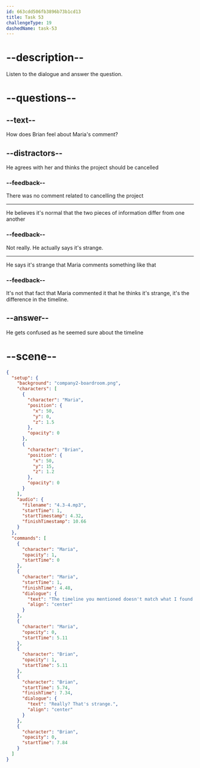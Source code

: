 ```yaml
---
id: 663cdd506fb3896b73b1cd13
title: Task 53
challengeType: 19
dashedName: task-53
---
```


<!-- (Audio) Maria: The timeline you mentioned doesn't match what I found in the documentation. Brian: Really? That's strange. -->

# --description--

Listen to the dialogue and answer the question.

# --questions--

## --text--

How does Brian feel about Maria's comment?

## --distractors--

He agrees with her and thinks the project should be cancelled

### --feedback--

There was no comment related to cancelling the project

---

He believes it's normal that the two pieces of information differ from one another

### --feedback--

Not really. He actually says it's strange.

---

He says it's strange that Maria comments something like that

### --feedback--

It's not that fact that Maria commented it that he thinks it's strange, it's the difference in the timeline.

## --answer--

He gets confused as he seemed sure about the timeline

# --scene--

```json
{
  "setup": {
    "background": "company2-boardroom.png",
    "characters": [
      {
        "character": "Maria",
        "position": {
          "x": 50,
          "y": 0,
          "z": 1.5
        },
        "opacity": 0
      },
      {
        "character": "Brian",
        "position": {
          "x": 50,
          "y": 15,
          "z": 1.2
        },
        "opacity": 0
      }
    ],
    "audio": {
      "filename": "4.3-4.mp3",
      "startTime": 1,
      "startTimestamp": 4.32,
      "finishTimestamp": 10.66
    }
  },
  "commands": [
    {
      "character": "Maria",
      "opacity": 1,
      "startTime": 0
    },
    {
      "character": "Maria",
      "startTime": 1,
      "finishTime": 4.48,
      "dialogue": {
        "text": "The timeline you mentioned doesn't match what I found in the documentation.",
        "align": "center"
      }
    },
    {
      "character": "Maria",
      "opacity": 0,
      "startTime": 5.11
    },
    {
      "character": "Brian",
      "opacity": 1,
      "startTime": 5.11
    },
    {
      "character": "Brian",
      "startTime": 5.74,
      "finishTime": 7.34,
      "dialogue": {
        "text": "Really? That's strange.",
        "align": "center"
      }
    },
    {
      "character": "Brian",
      "opacity": 0,
      "startTime": 7.84
    }
  ]
}
```

